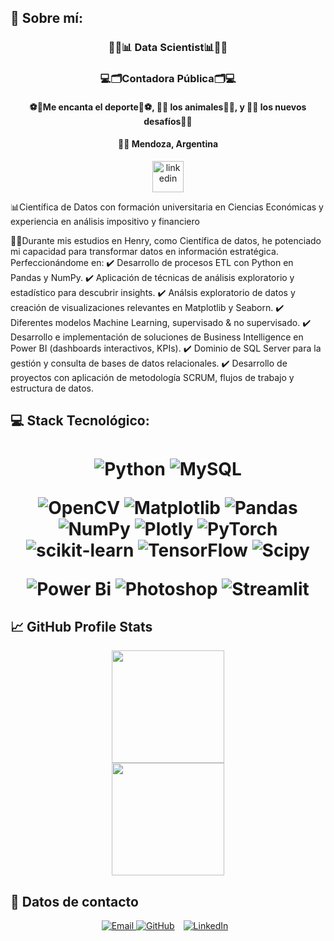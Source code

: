 ## 👋 Sobre mí:</h1>


<h3 align="center">👩‍💻📊 Data Scientist📊👩‍💻</h3>

<h3 align="center">💻🗂️Contadora Pública🗂️💻</h3>

<h4 align="center"> ⚽🎾Me encanta el deporte🎾⚽, 🐶🦁 los animales🦁🐶, y 🙌💪 los nuevos desafíos💪🙌 </h3>

<h4 align="center"> 📍🌄 Mendoza, Argentina</h3>

<p align="center">
 <a href="https://www.linkedin.com/in/maillen-fiorio-data" target="_blank" rel="noreferrer"> 
   <img src="https://cdn.jsdelivr.net/gh/devicons/devicon/icons/linkedin/linkedin-original.svg" alt="linkedin" width="50" height="50"/>
 </a>
</p>

📊Científica de Datos con formación universitaria en Ciencias Económicas y experiencia en análisis impositivo y financiero

👩‍💻Durante mis estudios en Henry, como Científica de datos, he potenciado mi capacidad para transformar datos en información estratégica. 
Perfeccionándome en:
✔️ Desarrollo de procesos ETL con Python en Pandas y NumPy.
✔️ Aplicación de técnicas de análisis exploratorio y estadístico para descubrir insights. 
✔️ Análsis exploratorio de datos y creación de visualizaciones relevantes en Matplotlib y Seaborn. 
✔️ Diferentes modelos Machine Learning, supervisado & no supervisado.
✔️ Desarrollo e implementación de soluciones de Business Intelligence en Power BI (dashboards interactivos, KPIs). 
✔️ Dominio de SQL Server para la gestión y consulta de bases de datos relacionales. 
✔️ Desarrollo de proyectos con aplicación de metodología SCRUM, flujos de trabajo y estructura de datos. 


## 💻 Stack Tecnológico:</h1>

<h1 align="center"> 
  
![Python](https://img.shields.io/badge/python-3670A0?style=flat&logo=python&logoColor=ffdd54)  ![MySQL](https://img.shields.io/badge/mysql-4479A1.svg?style=flat&logo=mysql&logoColor=white)

![OpenCV](https://img.shields.io/badge/opencv-%23white.svg?style=flat&logo=opencv&logoColor=white) ![Matplotlib](https://img.shields.io/badge/Matplotlib-%23ffffff.svg?style=flat&logo=Matplotlib&logoColor=black) ![Pandas](https://img.shields.io/badge/pandas-%23150458.svg?style=flat&logo=pandas&logoColor=white) ![NumPy](https://img.shields.io/badge/numpy-%23013243.svg?style=flat&logo=numpy&logoColor=white) ![Plotly](https://img.shields.io/badge/Plotly-%233F4F75.svg?style=flat&logo=plotly&logoColor=white) ![PyTorch](https://img.shields.io/badge/PyTorch-%23EE4C2C.svg?style=flat&logo=PyTorch&logoColor=white) ![scikit-learn](https://img.shields.io/badge/scikit--learn-%23F7931E.svg?style=flat&logo=scikit-learn&logoColor=white) ![TensorFlow](https://img.shields.io/badge/TensorFlow-%23FF6F00.svg?style=flat&logo=TensorFlow&logoColor=white) ![Scipy](https://img.shields.io/badge/SciPy-%230C55A5.svg?style=flat&logo=scipy&logoColor=%white)

![Power Bi](https://img.shields.io/badge/power_bi-F2C811?style=flat&logo=powerbi&logoColor=black) ![Photoshop](https://img.shields.io/badge/Photoshop-%2331A8FF.svg?style=flat&logo=Adobe-Photoshop&logoColor=white) ![Streamlit](https://img.shields.io/badge/Streamlit-%23FF4B4B.svg?style=flat&logo=Streamlit&logoColor=white)
</h1>



## 📈 GitHub Profile Stats
<div align="center">
  <a href="https://github.com/MaiFiorio"> 
    <img height="180em" src="https://streak-stats.demolab.com?user=MaiFiorio&theme=material-palenight&hide_border=true&border_radius=5"/>
    <br/>
    <img height="180em" src="https://github-readme-stats.vercel.app/api/top-langs/?username=MaiFiorio&layout=compact&theme=material-palenight&hide_border=true"/>
  </a>
</div>


## 📲 Datos de contacto
<div align="center">
  <a href="mailto:maillenfiorio@gmail.com" target="_blank"><img src="https://img.shields.io/badge/Email-D14836?style=for-the-badge&logo=gmail&logoColor=white" alt="Email" />  </a>
  <a href="https://github.com/MaiFiorio" target="_blank"><img src="https://img.shields.io/badge/GitHub-000?style=for-the-badge&logo=github&logoColor=white" alt="GitHub" style="margin-right: 10px;" /></a>
  <a href="https://linkedin.com/in/maillen-fiorio-data" target="_blank"> <img src="https://img.shields.io/badge/LinkedIn-0077B5?style=for-the-badge&logo=linkedin&logoColor=white" alt="LinkedIn" style="margin-right: 10px;" /></a>

</div>

